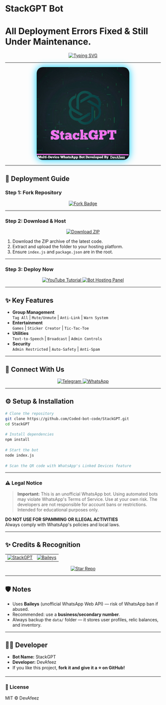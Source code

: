 # StackGPT Bot 
# All Deployment Errors Fixed & Still Under Maintenance.
<div align="center">
  <a href="https://git.io/typing-svg"> 
    <img src="https://readme-typing-svg.demolab.com?font=Orbitron&size=50&pause=500&color=33FF00&center=true&width=800&height=100&lines𝐒𝐭𝐚𝐜𝐤𝐆𝐏𝐓;Multi-Device+WhatsApp+Bot;Advanced+Group+Management;Next-Gen+Bot+Experience;Coded+By+DevAfeez" alt="Typing SVG" />
  </a> 
</div>

---

<div align="center">
  <img src="https://raw.githubusercontent.com/Coded-bot-code/StackGPT/refs/heads/main/assets/bot_image.jpg" alt="𝐒𝐭𝐚𝐜𝐤𝐆𝐏𝐓" height="300" style="border-radius:20px;box-shadow:0 0 25px #00ccff">
</div>

---

## 🚀 Deployment Guide

### Step 1: Fork Repository

<p align="center">
  <a href="https://github.com/Coded-bot-code/StackGPT/fork">
    <img src="https://img.shields.io/badge/-FORK%20REPO-00ccff?style=for-the-badge&logo=github&logoColor=white&labelColor=black" height="40" alt="Fork Badge"/>
  </a>
</p>

---

### Step 2: Download & Host

<p align="center">
  <a href="https://github.com/Coded-bot-code/StackGPT/archive/refs/heads/main.zip">
    <img src="https://img.shields.io/badge/-DOWNLOAD%20ZIP-00ccff?style=for-the-badge&logo=github&logoColor=white&labelColor=black" height="40" alt="Download ZIP"/>
  </a>
</p>

1. Download the ZIP archive of the latest code.  
2. Extract and upload the folder to your hosting platform.  
3. Ensure `index.js` and `package.json` are in the root.  

---

### Step 3: Deploy Now

<p align="center">
  <a href="https://www.youtube.com/@DevAfeez">
    <img src="https://img.shields.io/badge/-DEPLOY%20TUTORIAL-FF0000?style=for-the-badge&logo=youtube&logoColor=white&labelColor=black" height="40" alt="YouTube Tutorial"/>
  </a>
  <a href="https://bot-hosting.net/?aff=1271743046865915927">
    <img src="https://img.shields.io/badge/-BOTHOSTING%20PANEL-D6B7D6?style=for-the-badge&logo=serverless&logoColor=black&labelColor=white" height="40" alt="Bot Hosting Panel"/>
  </a>
</p>

---

## ✨ Key Features

- **Group Management**  
  `Tag All` | `Mute/Unmute` | `Anti-Link` | `Warn System`
- **Entertainment**  
  `Games` | `Sticker Creator` | `Tic-Tac-Toe`
- **Utilities**  
  `Text-to-Speech` | `Broadcast` | `Admin Controls`
- **Security**  
  `Admin Restricted` | `Auto-Safety` | `Anti-Spam`

---

## 🔗 Connect With Us

<p align="center">
  <a href="https://t.me/AI_StackGPT">
    <img src="https://img.shields.io/badge/-TELEGRAM%20CHANNEL-0088cc?style=for-the-badge&logo=telegram&logoColor=white" height="35" alt="Telegram"/>
  </a>
  <a href="https://whatsapp.com/channel/0029VbBLMmp6RGJHBTXq0P2F">
    <img src="https://img.shields.io/badge/-WHATSAPP%20CHANNEL-25D366?style=for-the-badge&logo=whatsapp&logoColor=white" height="35" alt="WhatsApp"/>
  </a>
</p>

---

## ⚙️ Setup & Installation

```bash
# Clone the repository
git clone https://github.com/Coded-bot-code/StackGPT.git
cd StackGPT

# Install dependencies
npm install

# Start the bot
node index.js

# Scan the QR code with WhatsApp's Linked Devices feature
```

---

### ⚠️ Legal Notice

> **Important:** This is an unofficial WhatsApp bot. Using automated bots may violate WhatsApp's Terms of Service. Use at your own risk. The developers are not responsible for account bans or restrictions. Intended for educational purposes only.

**DO NOT USE FOR SPAMMING OR ILLEGAL ACTIVITIES**  
Always comply with WhatsApp's policies and local laws.

---

## ✨ Credits & Recognition

<table>
  <tr>
    <td align="center">
      <a href="https://github.com/Coded-bot-code">
        <img src="https://img.shields.io/badge/StackGPT-00ffff?style=for-the-badge&logo=github&logoColor=black" alt="StackGPT">
      </a>
    </td>
    <td align="center">
      <a href="https://github.com/adiwajshing/Baileys">
        <img src="https://img.shields.io/badge/BAILEYS-aa00ff?style=for-the-badge&logo=npm&logoColor=white" alt="Baileys">
      </a>
    </td>
  </tr>
</table>

<p align="center"> 
  <a href="https://github.com/Coded-bot-code/StackGPT/star">
    <img src="https://img.shields.io/badge/⭐_STAR_THIS_REPO_⭐-yellow?style=for-the-badge&logo=github" alt="Star Repo">
  </a>
</p>

---

## 🛡️ Notes  

- Uses **Baileys** (unofficial WhatsApp Web API) — risk of WhatsApp ban if abused.  
- Recommended: use a **business/secondary number**.  
- Always backup the `data/` folder — it stores user profiles, relic balances, and inventory.  

---

## 👨‍💻 Developer  

- **Bot Name:** StackGPT  
- **Developer:** DevAfeez  
- If you like this project, **fork it and give it a ⭐ on GitHub!**  

---

### 📜 License

MIT © DevAfeez 